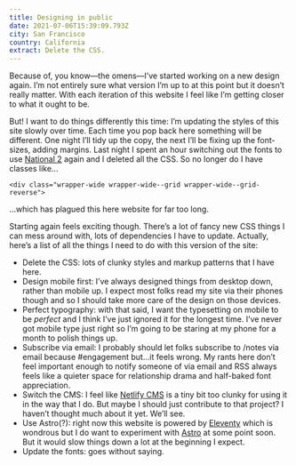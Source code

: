 ```yaml
---
title: Designing in public
date: 2021-07-06T15:39:09.793Z
city: San Francisco
country: California
extract: Delete the CSS.
---
```

Because of, you know—the omens—I’ve started working on a new design again. I’m not entirely sure what version I’m up to at this point but it doesn’t really matter. With each iteration of this website I feel like I’m getting closer to what it ought to be. 

But! I want to do things differently this time: I’m updating the styles of this site slowly over time. Each time you pop back here something will be different. One night I’ll tidy up the copy, the next I’ll be fixing up the font-sizes, adding margins. Last night I spent an hour switching out the fonts to use [National 2](https://klim.co.nz/retail-fonts/national-2/) again and I deleted all the CSS. So no longer do I have classes like...

```
<div class="wrapper-wide wrapper-wide--grid wrapper-wide--grid-reverse">
``` 

...which has plagued this here website for far too long. 

Starting again feels exciting though. There’s a lot of fancy new CSS things I can mess around with, lots of dependencies I have to update. Actually, here’s a list of all the things I need to do with this version of the site:

- Delete the CSS: lots of clunky styles and markup patterns that I have here.
- Design mobile first: I’ve always designed things from desktop down, rather than mobile up. I expect most folks read my site via their phones though and so I should take more care of the design on those devices.
- Perfect typography: with that said, I want the typesetting on mobile to be _perfect_ and I think I’ve just ignored it for the longest time. I’ve never got mobile type just right so I’m going to be staring at my phone for a month to polish things up.
- Subscribe via email: I probably should let folks subscribe to /notes via email because #engagement but...it feels wrong. My rants here don’t feel important enough to notify someone of via email and RSS always feels like a quieter space for relationship drama and half-baked font appreciation.
- Switch the CMS: I feel like [Netlify CMS](https://www.netlifycms.org/) is a tiny bit too clunky for using it in the way that I do. But maybe I should just contribute to that project? I haven’t thought much about it yet. We’ll see.
- Use Astro(?): right now this website is powered by [Eleventy](https://www.11ty.dev/) which is wondrous but I do want to experiment with [Astro](https://astro.build/) at some point soon. But it would slow things down a lot at the beginning I expect.
- Update the fonts: goes without saying.

